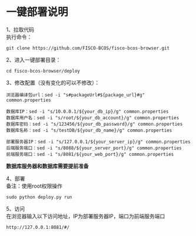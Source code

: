 # 一键部署说明

1、拉取代码<br>
执行命令：
```shell
git clone https://github.com/FISCO-BCOS/fisco-bcos-browser.git
```

2、进入一键部署目录：
```shell
cd fisco-bcos-browser/deploy
```

3、修改配置（没有变化的可以不修改）：
```shell
浏览器编译包url：sed -i "s#packageUrl#${package_url}#g" common.properties

数据库IP：sed -i "s/10.0.0.1/${your_db_ip}/g" common.properties
数据库用户名：sed -i "s/root/${your_db_account}/g" common.properties
数据库密码：sed -i "s/123456/${your_db_password}/g" common.properties
数据库名称：sed -i "s/testDB/${your_db_name}/g" common.properties

部署服务器IP：sed -i "s/127.0.0.1/${your_server_ip}/g" common.properties
后端服务端口：sed -i "s/8088/${your_server_port}/g" common.properties
前端服务端口：sed -i "s/8081/${your_web_port}/g" common.properties
```

**数据库服务器和数据库需要提前准备**

4、部署<br>
备注：使用root权限操作
```shell
sudo python deploy.py run
```

5、访问<br>
在浏览器输入以下访问地址，IP为部署服务器IP，端口为前端服务端口
```
http://127.0.0.1:8081/#/
```


